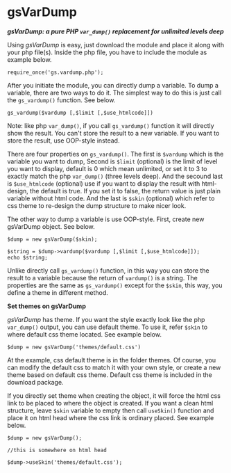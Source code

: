 gsVarDump
=========

__*gsVarDump: a pure PHP `var_dump()` replacement for unlimited levels deep*__

Using *gsVarDump* is easy, just download the module and place it along with your php file(s). Inside the php file, you have to include the module as example below.

```
require_once('gs.vardump.php');
```

After you initiate the module, you can directly dump a variable. To dump a variable, there are two ways to do it. The simplest way to do this is just call the `gs_vardump()` function. See below.

```
gs_vardump($vardump [,$limit [,$use_htmlcode]])
```

Note: like php `var_dump()`, if you call `gs_vardump()` function it will directly show the result. You can't store the result to a new variable. If you want to store the result, use OOP-style instead.

There are four properties on `gs_vardump()`. The first is `$vardump` which is the variable you want to dump, Second is `$limit` (optional) is the limit of level you want to display, default is 0 which mean unlimited, or set it to 3 to exactly match the php `var_dump()` (three levels deep). And the secound last is `$use_htmlcode` (optional) use if you want to display the result with html-design, the default is true. If you set it to false, the return value is just plain variable without html code. And the last is `$skin` (optional) which refer to css theme to re-design the dump structure to make nicer look.

The other way to dump a variable is use OOP-style. First, create new gsVarDump object. See below.

```
$dump = new gsVarDump($skin);

$string = $dump->vardump($vardump [,$limit [,$use_htmlcode]]);
echo $string;
```

Unlike directly call `gs_vardump()` function, in this way you can store the result to a variable because the return of `vardump()` is a string. The properties are the same as `gs_vardump()` except for the `$skin`, this way, you define a theme in different method.

**Set themes on gsVarDump**

*gsVarDump* has theme. If you want the style exactly look like the php `var_dump()` output, you can use default theme. To use it, refer `$skin` to where default css theme located. See example below.

```
$dump = new gsVarDump('themes/default.css')
```

At the example, css default theme is in the folder themes. Of course, you can modify the default css to match it with your own style, or create a new theme based on default css theme. Default css theme is included in the download package.

If you directly set theme when creating the object, it will force the html css link to be placed to where the object is created. If you want a clean html structure, leave `$skin` variable to empty then call `useSkin()` function and place it on html head where the css link is ordinary placed. See example below.

```
$dump = new gsVarDump();

//this is somewhere on html head

$dump->useSkin('themes/default.css');
```
